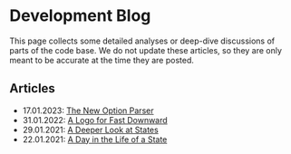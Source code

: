 # Development Blog

This page collects some detailed analyses or deep-dive discussions of parts of
the code base. We do not update these articles, so they are only meant to be
accurate at the time they are posted.

## Articles

-   17.01.2023: [The New Option Parser](new-option-parser.md)
-   31.01.2022: [A Logo for Fast Downward](logo.md)
-   29.01.2021: [A Deeper Look at States](a-deeper-look-at-states.md)
-   22.01.2021: [A Day in the Life of a State](a-day-in-the-life-of-a-state.md)

